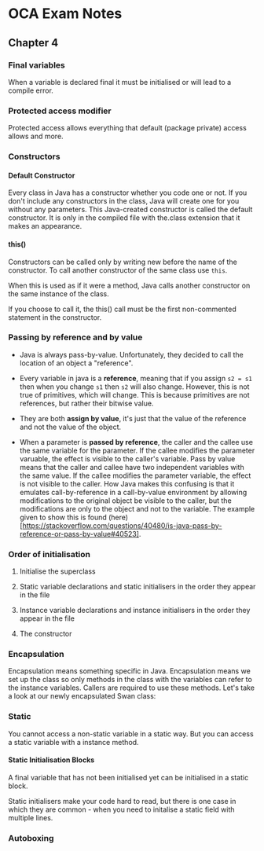 # OCA Exam Notes

## Chapter 4

### Final variables

When a variable is declared final it must be initialised or will lead to a compile error.

### Protected access modifier

Protected access allows everything that default (package private) access allows and more.


### Constructors

#### Default Constructor

Every class in Java has a constructor whether you code one or not. If you don't include any constructors in the class, Java will create one for you without any parameters. This Java-created constructor is called the default constructor. It is only in the compiled file with the.class extension that it makes an appearance.

#### this()

Constructors can be called only by writing new before the name of the constructor. To call another constructor of the same class use `this`.

When this is used as if it were a method, Java calls another constructor on the same instance of the class.

If you choose to call it, the this() call must be the first non-commented statement in the constructor.



### Passing by reference and by value

* Java is always pass-by-value. Unfortunately, they decided to call the location of an object a "reference".

* Every variable in java is a **reference**, meaning that if you assign `s2 = s1` then when you change `s1` then `s2` will also change. However, this is not true of primitives, which will change. This is because primitives are not references, but rather their bitwise value.

* They are both **assign by value**, it's just that the value of the reference and not the value of the object.

* When a parameter is **passed by reference**, the caller and the callee use the same variable for the parameter. If the callee modifies the parameter varuable, the effect is visible to the caller's variable. Pass by value means that the caller and callee have two independent variables with the same value. If the callee modifies the parameter variable, the effect is not visible to the caller. How Java makes this confusing is that it emulates call-by-reference in a call-by-value environment by allowing modifications to the original object be visible to the caller, but the modifications are only to the object and not to the variable. The example given to show this is found (here)[https://stackoverflow.com/questions/40480/is-java-pass-by-reference-or-pass-by-value#40523].


### Order of initialisation

1. Initialise the superclass

2. Static variable declarations and static initialisers in the order they appear in the file

3. Instance variable declarations and instance initialisers in the order they appear in the file

4. The constructor



### Encapsulation

Encapsulation means something specific in Java. Encapsulation means we set up the class so only methods in the class with the variables can refer to the instance variables. Callers are required to use these methods. Let's take a look at our newly encapsulated Swan class:



### Static

You cannot access a non-static variable in a static way. But you can access a static variable with a instance method.

#### Static Initialisation Blocks

A final variable that has not been initialised yet can be initialised in a static block.

Static initialisers make your code hard to read, but there is one case in which they are common - when you need to initalise a static field with multiple lines.


### Autoboxing
